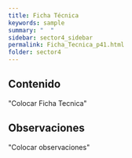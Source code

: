 ```yaml
---
title: Ficha Técnica
keywords: sample
summary: "  "
sidebar: sector4_sidebar
permalink: Ficha_Tecnica_p41.html
folder: sector4
---
```


## Contenido

"Colocar Ficha Tecnica"

## Observaciones

"Colocar observaciones"


